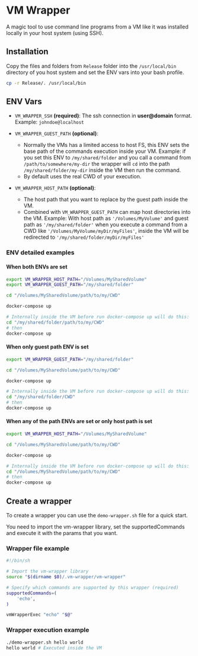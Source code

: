 # VM Wrapper
A magic tool to use command line programs from a VM like it was installed locally in your host system (using SSH).

## Installation
Copy the files and folders from `Release` folder into the `/usr/local/bin` directory of you host system and set the ENV vars into your bash profile.
```sh
cp -r Release/. /usr/local/bin
```

## ENV Vars
- `VM_WRAPPER_SSH` **(required)**: The ssh connection in **user@domain** format. Example: `johndoe@localhost`

- `VM_WRAPPER_GUEST_PATH` **(optional)**:
	-	Normally the VMs has a limited access to host FS, this ENV sets the base path of the commands execution inside your VM. Example: if you set this ENV to `/my/shared/folder` and you call a command from `/path/to/somewhere/my-dir` the wrapper will `cd` into the path `/my/shared/folder/my-dir` inside the VM then run the command.
	- By default uses the real CWD of your execution.

- `VM_WRAPPER_HOST_PATH` **(optional)**:
	-	The host path that you want to replace by the guest path inside the VM.
	- Combined with `VM_WRAPPER_GUEST_PATH` can map host directories into the VM. Example: With host path as `'/Volumes/MyVolume'` and guest path as `'/my/shared/folder'` when you execute a command from a CWD like `'/Volumes/MyVolume/myDir/myFiles'`, inside the VM will be redirected to `'/my/shared/folder/myDir/myFiles'`

### ENV detailed examples

#### When both ENVs are set
```sh
export VM_WRAPPER_HOST_PATH="/Volumes/MySharedVolume"
export VM_WRAPPER_GUEST_PATH="/my/shared/folder"

cd "/Volumes/MySharedVolume/path/to/my/CWD"

docker-compose up

# Internally inside the VM before run docker-compose up will do this:
cd "/my/shared/folder/path/to/my/CWD"
# then
docker-compose up
```

#### When only guest path ENV is set
```sh
export VM_WRAPPER_GUEST_PATH="/my/shared/folder"

cd "/Volumes/MySharedVolume/path/to/my/CWD"

docker-compose up

# Internally inside the VM before run docker-compose up will do this:
cd "/my/shared/folder/CWD"
# then
docker-compose up
```

#### When any of the path ENVs are set or only host path is set
```sh
export VM_WRAPPER_HOST_PATH="/Volumes/MySharedVolume"

cd "/Volumes/MySharedVolume/path/to/my/CWD"

docker-compose up

# Internally inside the VM before run docker-compose up will do this:
cd "/Volumes/MySharedVolume/path/to/my/CWD"
# then
docker-compose up
```

## Create a wrapper
To create a wrapper you can use the `demo-wrapper.sh` file for a quick start.

You need to import the vm-wrapper library, set the supportedCommands and execute it with the params that you want.

### Wrapper file example
```sh
#!/bin/sh

# Import the vm-wrapper library
source "$(dirname $0)/.vm-wrapper/vm-wrapper"

# Specify which commands are supported by this wrapper (required)
supportedCommands=(
	'echo',
)

vmWrapperExec "echo" "$@"
```

### Wrapper execution example
```sh
./demo-wrapper.sh hello world
hello world # Executed inside the VM
```